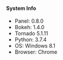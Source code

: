#### System Info

- Panel: 0.8.0
- Bokeh: 1.4.0
- Tornado 5.1.11
- Python: 3.7.4
- OS: Windows 8.1
- Browser: Chrome